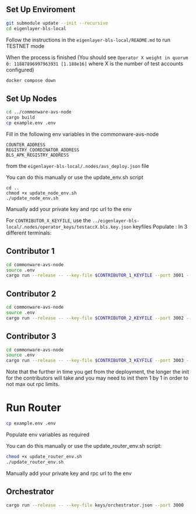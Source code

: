 ## Set Up Enviroment 

```sh
git submodule update --init --recursive
cd eigenlayer-bls-local
```
Follow the instructions in the `eigenlayer-bls-local/README.md` to run TESTNET mode 

When the process is finished (You should see `Operator X weight in quorum 0: 11887896997963931 [1.188e16]` where X is the number of test accounts configured) 

```sh
docker compose down 
```


## Set Up Nodes 
```sh
cd ../commonware-avs-node
cargo build 
cp example.env .env 
```
Fill in the following env variables in the commonware-avs-node 
```
COUNTER_ADDRESS
REGISTRY_COORDINATOR_ADDRESS
BLS_APK_REGISTRY_ADDRESS
```
from the `eigenlayer-bls-local/.nodes/avs_deploy.json` file

You can do this manually or use the update_env.sh script

```
cd ..
chmod +x update_node_env.sh
./update_node_env.sh
```

Manually add your private key and rpc url to the env

For `CONTRIBUTOR_X_KEYFILE`, use the  `../eigenlayer-bls-local/.nodes/operator_keys/testaccX.bls.key.json` keyfiles
Populate : 
In 3 different terminals: 


## Contributor 1
```bash
cd commonware-avs-node
source .env
cargo run --release -- --key-file $CONTRIBUTOR_1_KEYFILE --port 3001 --orchestrator orchestrator.json 
```

## Contributor 2
```bash
cd commonware-avs-node
source .env
cargo run --release -- --key-file $CONTRIBUTOR_2_KEYFILE --port 3002 --orchestrator orchestrator.json 

```

## Contributor 3
```bash
cd commonware-avs-node
source .env
cargo run --release -- --key-file $CONTRIBUTOR_3_KEYFILE --port 3003 --orchestrator orchestrator.json 
```
Note that the further in time you get from the deployment, the longer the init for the contributors will take and you may need to init them 1 by 1 in 
order to not max out rpc limits.


# Run Router 

```sh
cp example.env .env 
```
Populate env variables as required 

You can do this manually or use the update_router_env.sh script:

```sh
chmod +x update_router_env.sh
./update_router_env.sh
```

Manually add your private key and rpc url to the env

## Orchestrator
```bash
cargo run --release -- --key-file keys/orchestrator.json --port 3000 
```
